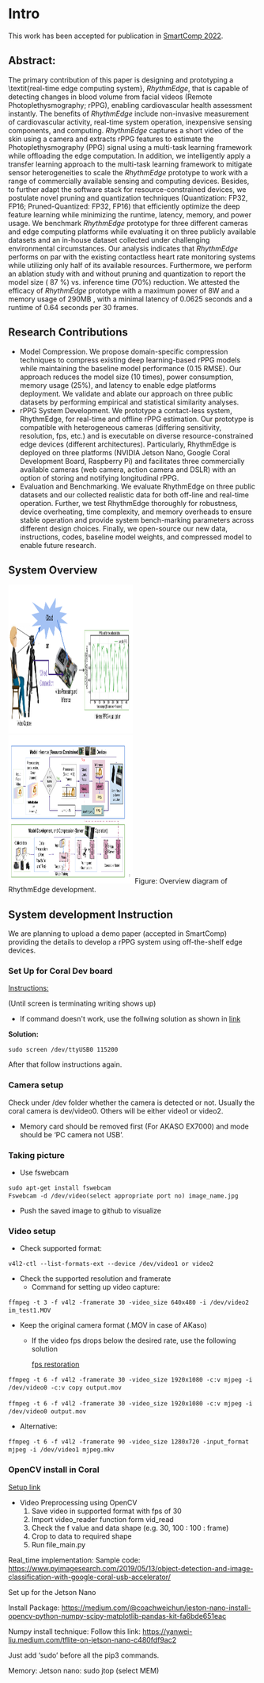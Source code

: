 # Intro
This work has been accepted for publication in [SmartComp 2022](https://smartcomp.aalto.fi/accepted/).


## Abstract:

The primary contribution of this paper is designing and prototyping a \textit{real-time edge computing system}, *RhythmEdge*, that is capable of detecting changes in blood volume from facial videos (Remote Photoplethysmography; rPPG), enabling cardiovascular health assessment instantly. The benefits of *RhythmEdge* include non-invasive measurement of cardiovascular activity, real-time system operation, inexpensive sensing components, and computing. *RhythmEdge* captures a short video of the skin using a camera and extracts rPPG features to estimate the Photoplethysmography (PPG) signal using a multi-task learning framework while offloading the edge computation. In addition, we intelligently apply a transfer learning approach to the multi-task learning framework to mitigate sensor heterogeneities to scale the *RhythmEdge* prototype to work with a range of commercially available sensing and computing devices. Besides, to further adapt the software stack for resource-constrained devices, we postulate novel pruning and quantization techniques (Quantization: FP32, FP16; Pruned-Quantized: FP32, FP16) that efficiently optimize the deep feature learning while minimizing the runtime, latency, memory, and power usage. We benchmark *RhythmEdge* prototype for three different cameras and edge computing platforms while evaluating it on three publicly available datasets and an in-house dataset collected under challenging environmental circumstances. Our analysis indicates that *RhythmEdge* performs on par with the existing contactless heart rate monitoring systems while utilizing only half of its available resources. Furthermore, we perform an ablation study with and without pruning and quantization to report the model size ( 87 %) vs. inference time (70%) reduction. We attested the efficacy of *RhythmEdge* prototype with a maximum power of  8W  and a memory usage of  290MB , with a minimal latency of  0.0625  seconds and a runtime of  0.64  seconds per  30  frames.

## Research Contributions
- Model Compression. We propose domain-specific compression techniques to compress existing deep learning-based rPPG models while maintaining the baseline model performance (0.15 RMSE). Our approach reduces the model size (10 times), power consumption, memory usage (25%), and latency to enable edge platforms deployment. We validate and ablate our approach on three public datasets by performing empirical and statistical similarity analyses.
- rPPG System Development. We prototype a contact-less system, RhythmEdge, for real-time and offline rPPG estimation. Our prototype is compatible with heterogeneous cameras (differing sensitivity, resolution, fps, etc.) and is executable on diverse resource-constrained edge devices (different architectures). Particularly, RhythmEdge is deployed on three platforms (NVIDIA Jetson Nano, Google Coral Development Board, Raspberry Pi) and facilitates three commercially available cameras (web camera, action camera and DSLR) with an option of storing and notifying longitudinal rPPG.
- Evaluation and Benchmarking. We evaluate RhythmEdge on three public datasets and our collected realistic data for both off-line and real-time operation. Further, we test RhythmEdge thoroughly for robustness, device overheating, time complexity, and memory overheads to ensure stable operation and provide system bench-marking parameters across different design choices. Finally, we open-source our new data, instructions, codes, baseline model weights, and compressed model to enable future research.

## System Overview

<img src="https://github.com/mxahan/rPPG_edge_implementation/blob/main/Images/prototype_.png" width="50%" height="300px"/>

<img src="https://github.com/mxahan/rPPG_edge_implementation/blob/main/Images/overview_approach.png" width="50%" height="300px"/>
Figure: Overview diagram of RhythmEdge development.

## System development Instruction

We are planning to upload a demo paper (accepted in SmartComp) providing the details to develop a rPPG system using off-the-shelf edge devices.

### Set Up for Coral Dev board
[Instructions:](https://coral.ai/docs/dev-board/get-started/#requirements)

(Until screen is terminating writing shows up)
- If command doesn't work, use the follwing solution as shown in [link](https://github.com/f0cal/google-coral/issues/2)

**Solution:** 
```
sudo screen /dev/ttyUSB0 115200
```
After that follow instructions again.


### Camera setup
Check under /dev folder whether the camera is detected or not. Usually the coral camera is dev/video0. Others will be either video1 or video2.
- Memory card should be removed first (For AKASO EX7000) and mode should be ‘PC camera not USB’.

### Taking picture
- Use fswebcam
```
sudo apt-get install fswebcam
Fswebcam -d /dev/video(select appropriate port no) image_name.jpg
```
- Push the saved image to github to visualize

### Video setup
- Check supported format:
 ```
v4l2-ctl --list-formats-ext --device /dev/video1 or video2 
```
- Check the supported resolution and framerate
  - Command for setting up video capture:
```
ffmpeg -t 3 -f v4l2 -framerate 30 -video_size 640x480 -i /dev/video2 im_test1.MOV
```
- Keep the original camera format (.MOV in case of AKaso)
  - If the video fps drops below the desired rate, use the following solution

    [fps restoration](https://stackoverflow.com/questions/44960632/ffmpeg-records-5-frames-per-second-on-a-device-that-cheese-records-at-20-fps)
```
ffmpeg -t 6 -f v4l2 -framerate 30 -video_size 1920x1080 -c:v mjpeg -i /dev/video0 -c:v copy output.mov

ffmpeg -t 6 -f v4l2 -framerate 30 -video_size 1920x1080 -c:v mjpeg -i /dev/video0 output.mov
```

  - Alternative: 
  ```
  ffmpeg -t 6 -f v4l2 -framerate 90 -video_size 1280x720 -input_format mjpeg -i /dev/video1 mjpeg.mkv
  ```
  
### OpenCV install in Coral
[Setup link](https://krakensystems.co/blog/2020/doing-machine-vision-on-google-coral)
- Video Preprocessing using OpenCV
  1. Save video in supported format with fps of 30
  1. Import video_reader function form vid_read
  1. Check the f value and data shape (e.g. 30, 100 : 100 : frame)
  1. Crop to data to required shape
  1. Run file_main.py

Real_time implementation:
Sample code:
https://www.pyimagesearch.com/2019/05/13/object-detection-and-image-classification-with-google-coral-usb-accelerator/ 



Set up for the Jetson Nano 

Install Package: https://medium.com/@coachweichun/jeston-nano-install-opencv-python-numpy-scipy-matplotlib-pandas-kit-fa6bde651eac 



Numpy install technique:
Follow this link:  https://yanwei-liu.medium.com/tflite-on-jetson-nano-c480fdf9ac2

Just add ‘sudo’ before all the pip3 commands.

Memory:
Jetson nano: sudo jtop (select MEM)

    





